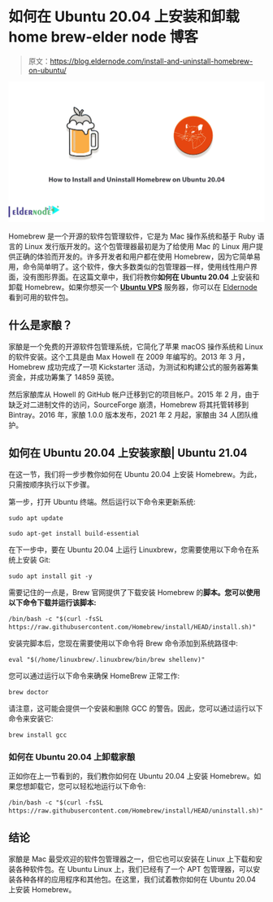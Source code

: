 # 如何在 Ubuntu 20.04 上安装和卸载 home brew-elder node 博客

> 原文：<https://blog.eldernode.com/install-and-uninstall-homebrew-on-ubuntu/>

![How to Install and Uninstall Homebrew on Ubuntu 20.04](img/4633310409a56f9756f777a143213033.png)

Homebrew 是一个开源的软件包管理软件，它是为 Mac 操作系统和基于 Ruby 语言的 Linux 发行版开发的。这个包管理器最初是为了给使用 Mac 的 Linux 用户提供正确的体验而开发的。许多开发者和用户都在使用 Homebrew，因为它简单易用，命令简单明了。这个软件，像大多数类似的包管理器一样，使用线性用户界面，没有图形界面。在这篇文章中，我们将教你**如何在 Ubuntu 20.04** 上安装和卸载 Homebrew。如果你想买一个 [**Ubuntu VPS**](https://eldernode.com/ubuntu-vps/) 服务器，你可以在 [Eldernode](https://eldernode.com/) 看到可用的软件包。

## **什么是家酿？**

家酿是一个免费的开源软件包管理系统，它简化了苹果 macOS 操作系统和 Linux 的软件安装。这个工具是由 Max Howell 在 2009 年编写的。2013 年 3 月，Homebrew 成功完成了一项 Kickstarter 活动，为测试和构建公式的服务器筹集资金，并成功筹集了 14859 英镑。

然后家酿库从 Howell 的 GitHub 帐户迁移到它的项目帐户。2015 年 2 月，由于缺乏对二进制文件的访问，SourceForge 崩溃，Homebrew 将其托管转移到 Bintray。2016 年，家酿 1.0.0 版本发布，2021 年 2 月起，家酿由 34 人团队维护。

## **如何在 Ubuntu 20.04 上安装家酿|** **Ubuntu 21.04**

在这一节，我们将一步步教你如何在 Ubuntu 20.04 上安装 Homebrew。为此，只需按顺序执行以下步骤。

第一步，打开 Ubuntu 终端。然后运行以下命令来更新系统:

```
sudo apt update
```

```
sudo apt-get install build-essential
```

在下一步中，要在 Ubuntu 20.04 上运行 Linuxbrew，您需要使用以下命令在系统上安装 Git:

```
sudo apt install git -y
```

需要记住的一点是，Brew 官网提供了下载安装 Homebrew 的**脚本。您可以使用以下命令下载并运行该脚本:**

```
/bin/bash -c "$(curl -fsSL https://raw.githubusercontent.com/Homebrew/install/HEAD/install.sh)"
```

安装完脚本后，您现在需要使用以下命令将 Brew 命令添加到系统路径中:

```
eval "$(/home/linuxbrew/.linuxbrew/bin/brew shellenv)"
```

您可以通过运行以下命令来确保 HomeBrew 正常工作:

```
brew doctor
```

请注意，这可能会提供一个安装和删除 GCC 的警告。因此，您可以通过运行以下命令来安装它:

```
brew install gcc
```

### **如何在 Ubuntu 20.04 上卸载家酿**

正如你在上一节看到的，我们教你如何在 Ubuntu 20.04 上安装 Homebrew。如果您想卸载它，您可以轻松地运行以下命令:

```
/bin/bash -c "$(curl -fsSL https://raw.githubusercontent.com/Homebrew/install/HEAD/uninstall.sh)"
```

## 结论

家酿是 Mac 最受欢迎的软件包管理器之一，但它也可以安装在 Linux 上下载和安装各种软件包。在 Ubuntu Linux 上，我们已经有了一个 APT 包管理器，可以安装各种各样的应用程序和其他包。在这里，我们试着教你如何在 Ubuntu 20.04 上安装 Homebrew。